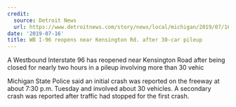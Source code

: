 ```yaml
---
credit:
  source: Detroit News
  url: https://www.detroitnews.com/story/news/local/michigan/2019/07/16/westbound-interstate-96-crash-accident-oakland-county/1751505001/
date: '2019-07-16'
title: WB I-96 reopens near Kensington Rd. after 30-car pileup
---
```



A Westbound Interstate 96 has reopened near Kensington Road after being closed for nearly two hours in a pileup involving more than 30 vehic

Michigan State Police said an initial crash was reported on the freeway at about 7:30 p.m. Tuesday and involved about 30 vehicles. A secondary crash was reported after traffic had stopped for the first crash.